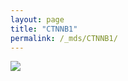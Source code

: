 ```yaml
---
layout: page
title: "CTNNB1"
permalink: /_mds/CTNNB1/
---
```


![](../../algns0/5HSAA026218_aln_report.png?raw=true)